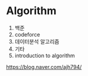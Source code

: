 # Algorithm
1. 백준
2. codeforce
3. 데이터분석 알고리즘
4. 기타
5. introduction to algorithm

https://blog.naver.com/ajh794/
